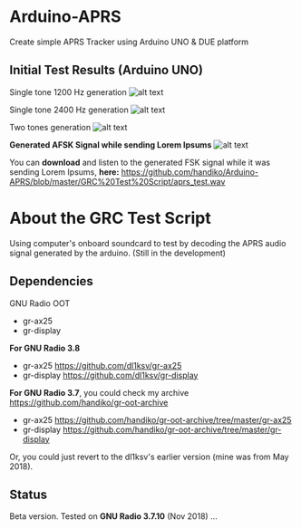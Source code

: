 # Arduino-APRS
Create simple APRS Tracker using Arduino UNO & DUE platform

## Initial Test Results (Arduino UNO)
Single tone 1200 Hz generation
![alt text](https://github.com/handiko/Arduino-APRS/blob/master/Test/Single_Tone_1200Hz.png)

Single tone 2400 Hz generation
![alt text](https://github.com/handiko/Arduino-APRS/blob/master/Test/Single_Tone_2400Hz.png)

Two tones generation
![alt text](https://github.com/handiko/Arduino-APRS/blob/master/Test/Two_Tones_FSK_Test.png)


**Generated AFSK Signal while sending Lorem Ipsums**
![alt text](https://github.com/handiko/Arduino-APRS/blob/master/Test/Lorem_Ipsum_AFSK.png)

You can **download** and listen to the generated FSK signal while it was sending Lorem Ipsums, **here:**
https://github.com/handiko/Arduino-APRS/blob/master/GRC%20Test%20Script/aprs_test.wav

# About the GRC Test Script
Using computer's onboard soundcard to test by decoding the APRS audio signal generated by the arduino.
(Still in the development)

## Dependencies
GNU Radio OOT
* gr-ax25
* gr-display

**For GNU Radio 3.8**
* gr-ax25 https://github.com/dl1ksv/gr-ax25
* gr-display https://github.com/dl1ksv/gr-display

**For GNU Radio 3.7**, you could check my archive https://github.com/handiko/gr-oot-archive
* gr-ax25 https://github.com/handiko/gr-oot-archive/tree/master/gr-ax25
* gr-display https://github.com/handiko/gr-oot-archive/tree/master/gr-display

Or, you could just revert to the dl1ksv's earlier version (mine was from May 2018).

## Status
Beta version. Tested on **GNU Radio 3.7.10**
(Nov 2018)
...
